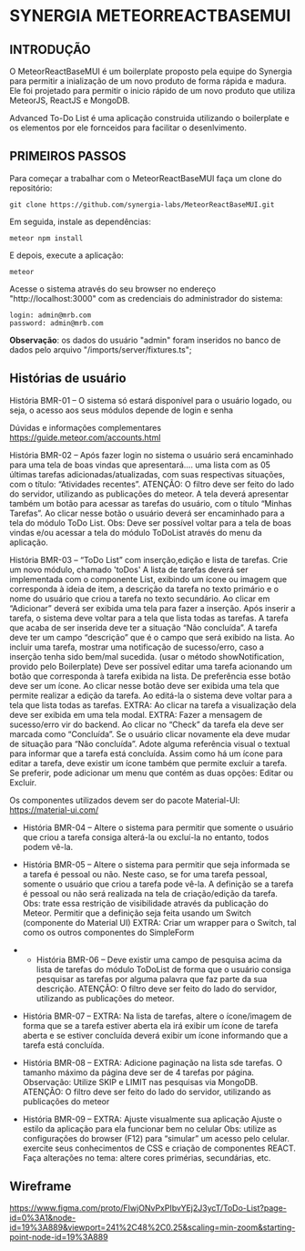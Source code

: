 # SYNERGIA METEORREACTBASEMUI

## INTRODUÇÃO

O MeteorReactBaseMUI é um boilerplate proposto pela equipe do Synergia para permitir a inialização de um novo produto de forma rápida e madura. Ele foi projetado para permitir o inicio rápido de um novo produto que utiliza MeteorJS, ReactJS e MongoDB.

Advanced To-Do List é uma aplicação construida utilizando o boilerplate e os elementos por ele fornceidos para facilitar o desenlvimento.

## PRIMEIROS PASSOS

Para começar a trabalhar com o MeteorReactBaseMUI faça um clone do repositório:

    git clone https://github.com/synergia-labs/MeteorReactBaseMUI.git

Em seguida, instale as dependências:

    meteor npm install

E depois, execute a aplicação:

    meteor

Acesse o sistema através do seu browser no endereço "http://localhost:3000" com as credenciais do administrador do sistema:

    login: admin@mrb.com
    password: admin@mrb.com

**Observação**: os dados do usuário "admin" foram inseridos no banco de dados pelo arquivo "/imports/server/fixtures.ts";

## Histórias de usuário

História BMR-01 – O sistema só estará disponível para o usuário logado, ou seja, o acesso aos seus módulos depende de login e senha

Dúvidas e informações complementares
https://guide.meteor.com/accounts.html

História BMR-02 – Após fazer login no sistema o usuário será encaminhado para uma tela de boas vindas que apresentará…. 
uma lista com as 05 últimas tarefas adicionadas/atualizadas, com suas respectivas situações, com o título: “Atividades recentes”.
ATENÇÃO: O filtro deve ser feito do lado do servidor, utilizando as publicações do meteor.
A tela deverá apresentar também um botão para acessar as tarefas do usuário, com o título “Minhas Tarefas”. Ao clicar nesse botão o usuário deverá ser encaminhado para a tela do módulo ToDo List.
Obs: Deve ser possível voltar para a tela de boas vindas e/ou acessar a tela do módulo ToDoList através do menu da aplicação.



História BMR-03 – “ToDo List” com inserção,edição e lista de tarefas. 
 Crie um novo módulo, chamado 'toDos' 
A lista de tarefas deverá ser implementada com o componente List, exibindo um ícone ou imagem que corresponda à ideia de item, a descrição da tarefa no texto primário e o nome do usuário que criou a tarefa no texto secundário.
Ao clicar em “Adicionar” deverá ser exibida uma tela para fazer a inserção. Após inserir a tarefa, o sistema deve voltar para a tela que lista todas as tarefas. A tarefa que acaba de ser inserida deve ter a situação “Não concluída”. A tarefa deve ter um campo “descrição” que é o campo que será exibido na lista.  Ao incluir uma tarefa, mostrar uma notificação de sucesso/erro, caso a inserção tenha sido bem/mal
sucedida. (usar o método showNotification, provido pelo Boilerplate)
Deve ser possível editar uma tarefa acionando um botão que corresponda à tarefa exibida na lista. De preferência esse botão deve ser um ícone. Ao clicar nesse botão deve ser exibida uma tela que permite realizar a edição da tarefa. Ao editá-la o sistema deve voltar para a tela que lista todas as tarefas.
EXTRA: Ao clicar na tarefa a visualização dela deve ser exibida em uma tela modal.
EXTRA: Fazer a mensagem de sucesso/erro vir do backend.
Ao clicar no “Check” da tarefa ela deve ser marcada como “Concluída”. Se o usuário clicar novamente ela deve mudar de situação para “Não concluída”. Adote alguma referência visual o textual para informar que a tarefa está concluída.
Assim como há um ícone para editar a tarefa, deve existir um ícone também que permite excluir a tarefa. Se preferir, pode adicionar um menu que contém as duas opções: Editar ou Excluir.


Os componentes utilizados devem ser do pacote Material-UI:
https://material-ui.com/


* História BMR-04 – Altere o sistema para permitir que somente o usuário que criou a tarefa consiga alterá-la ou excluí-la no entanto, todos podem vê-la. 

* História BMR-05 – Altere o sistema para permitir que seja informada se a tarefa é pessoal ou não. Neste caso, se for uma tarefa pessoal, somente o usuário que criou a tarefa pode vê-la. 
A definição se a tarefa é pessoal ou não será realizada na tela de criação/edição da tarefa.
Obs: trate essa restrição de visibilidade através da publicação do Meteor. 
Permitir que a definição seja feita usando um Switch (componente do Material UI)
EXTRA: Criar um wrapper para o Switch, tal como os outros componentes do SimpleForm

* * História BMR-06 – Deve existir uma campo de pesquisa acima da lista de tarefas do módulo ToDoList de forma que o usuário consiga pesquisar as tarefas por alguma palavra que faz parte da sua descrição.
ATENÇÃO: O filtro deve ser feito do lado do servidor, utilizando as publicações do meteor.

* História BMR-07 – EXTRA: Na lista de tarefas, altere o ícone/imagem de forma que se a tarefa estiver aberta ela irá exibir um ícone de tarefa aberta e se estiver concluída deverá exibir um ícone informando que a tarefa está concluída.

* História BMR-08 – EXTRA: Adicione paginação na lista sde tarefas. O tamanho máximo da página deve ser de 4 tarefas por página.
Observação: Utilize SKIP e LIMIT nas pesquisas via MongoDB.
ATENÇÃO: O filtro deve ser feito do lado do servidor, utilizando as publicações do meteor

* História BMR-09 – EXTRA: Ajuste visualmente sua aplicação 
Ajuste o estilo da aplicação para ela funcionar bem no celular
Obs: utilize as configurações do browser (F12) para “simular” um acesso pelo celular.
exercite seus conhecimentos de CSS e criação de componentes REACT.
Faça alterações no tema: altere cores primérias, secundárias, etc.

## Wireframe
https://www.figma.com/proto/FIwjONvPxPIbvYEj2J3ycT/ToDo-List?page-id=0%3A1&node-id=19%3A889&viewport=241%2C48%2C0.25&scaling=min-zoom&starting-point-node-id=19%3A889


